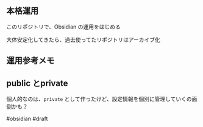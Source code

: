 ## 本格運用

このリポジトリで、Obsidian の運用をはじめる

大体安定化してきたら、過去使ってたリポジトリはアーカイブ化


## 運用参考メモ

## public とprivate

個人的なのは、`private` として作ったけど、設定情報を個別に管理していくの面倒かも？


#obsidian #draft 
